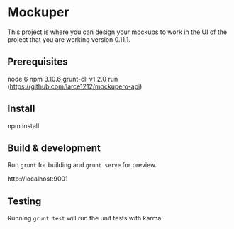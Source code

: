 # Mockuper

This project is where you can design your mockups to work in the UI of the project that you are working
version 0.11.1.

## Prerequisites
node 6
npm 3.10.6
grunt-cli v1.2.0
run (https://github.com/larce1212/mockupero-api)

## Install
npm install
## Build & development

Run `grunt` for building and `grunt serve` for preview.

http://localhost:9001

## Testing

Running `grunt test` will run the unit tests with karma.
